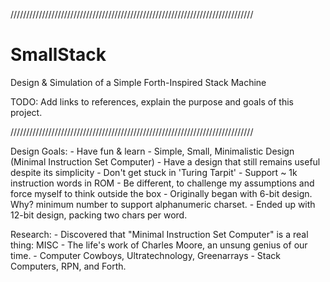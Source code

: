 /////////////////////////////////////////////////////////////////////////////
# SmallStack
Design &amp; Simulation of a Simple Forth-Inspired Stack Machine

TODO: Add links to references, explain the purpose and goals of this project.

/////////////////////////////////////////////////////////////////////////////

Design Goals:
	- Have fun & learn
	- Simple, Small, Minimalistic Design (Minimal Instruction Set Computer)
	- Have a design that still remains useful despite its simplicity
		- Don't get stuck in 'Turing Tarpit'
		- Support ~ 1k instruction words in ROM
	- Be different, to challenge my assumptions and force myself to think outside the box
		- Originally began with 6-bit design.  Why? minimum number to support alphanumeric charset.
	- Ended up with 12-bit design, packing two chars per word.

Research:
	- Discovered that "Minimal Instruction Set Computer" is a real thing: MISC
	- The life's work of Charles Moore, an unsung genius of our time.
		- Computer Cowboys, Ultratechnology, Greenarrays
		- Stack Computers, RPN, and Forth.


